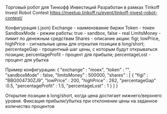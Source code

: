 Торговый робот для Тинкофф Инвестиций Разработан в рамках Tinkoff Invest Robot Contest 
https://meetup.tinkoff.ru/event/tinkoff-invest-robot-contest/

Конфигурация (.json) 
Exchange - наименование биржи 
Token - токен 
SandboxMode - режим работы: true - sandbox, false - real 
LimitsMoney - лимит по денежным средствам 
Shares - описание акции: 
figi; 
lowPrice, highPrice - сигнальные цены для отркытия позиции в long/short; 
percentageGap - процентный шаг цены, с которым будут открываться позиции; 
percentageProfit - процент для прибыли; 
percentageLost - процент для убытка

Пример конфигурации: 
{ 
  "exchange" : "moex", 
  "token" : "", 
  "sandboxMode" : false, 
  "limitsMoney" : 500000, 
  "shares" : [
     {
      "figi" : "BBG004730ZJ9",
      "lowPrice" : 200,
      "highPrice" : 262,
      "percentageGap" :0.5,
      "percentageProfit" : 1.5,
      "percentageLost" : 1
    }
   ] 
}

Открытие позиции в long/short, когда цена достигает нижнего/верхнего уровня. Фиксация прибыли/убытка при отклонении цены на заданное количество процентов
